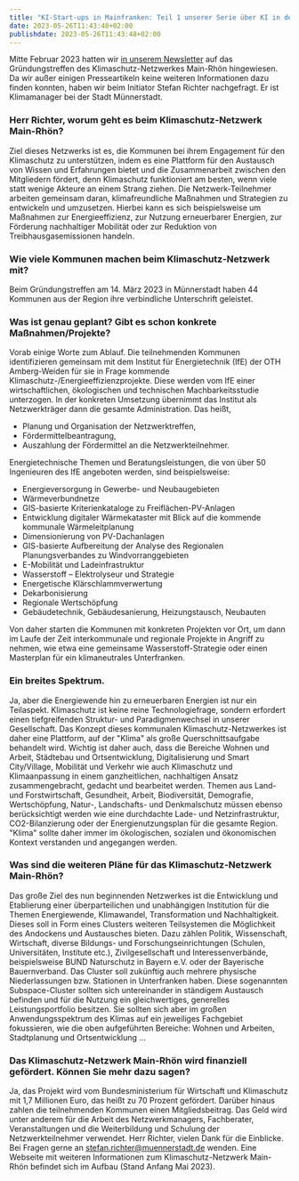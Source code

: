 ```yaml
---
title: "KI-Start-ups in Mainfranken: Teil 1 unserer Serie über KI in der Region"
date: 2023-05-26T11:43:48+02:00
publishdate: 2023-05-26T11:43:48+02:00
---
```

Mitte Februar 2023 hatten wir [in unserem Newsletter](https://nl.wueww.de/mailing/198/6426861/0/5d5a96a63f/index.html) auf das Gründungstreffen des Klimaschutz-Netzwerkes Main-Rhön hingewiesen. Da wir außer einigen Presseartikeln keine weiteren Informationen dazu finden konnten, haben wir beim Initiator Stefan Richter nachgefragt. Er ist Klimamanager bei der Stadt Münnerstadt.

### **Herr Richter, worum geht es beim Klimaschutz-Netzwerk Main-Rhön?**

Ziel dieses Netzwerks ist es, die Kommunen bei ihrem Engagement für den Klimaschutz zu unterstützen, indem es eine Plattform für den Austausch von Wissen und Erfahrungen bietet und die Zusammenarbeit zwischen den Mitgliedern fördert, denn Klimaschutz funktioniert am besten, wenn viele statt wenige Akteure an einem Strang ziehen. Die Netzwerk-Teilnehmer arbeiten gemeinsam daran, klimafreundliche Maßnahmen und Strategien zu entwickeln und umzusetzen. Hierbei kann es sich beispielsweise um Maßnahmen zur Energieeffizienz, zur Nutzung erneuerbarer Energien, zur Förderung nachhaltiger Mobilität oder zur Reduktion von Treibhausgasemissionen handeln.

### Wie viele Kommunen machen beim Klimaschutz-Netzwerk mit?

Beim Gründungstreffen am 14. März 2023 in Münnerstadt haben 44 Kommunen aus der Region ihre verbindliche Unterschrift geleistet.

### Was ist genau geplant? Gibt es schon konkrete Maßnahmen/Projekte?

Vorab einige Worte zum Ablauf. Die teilnehmenden Kommunen identifizieren gemeinsam mit dem Institut für Energietechnik (IfE) der OTH Amberg-Weiden für sie in Frage kommende Klimaschutz-/Energieeffizienzprojekte. Diese werden vom IfE einer wirtschaftlichen, ökologischen und technischen Machbarkeitsstudie unterzogen. In der konkreten Umsetzung übernimmt das Institut als Netzwerkträger dann die gesamte Administration. Das heißt,

*   Planung und Organisation der Netzwerktreffen,
*   Fördermittelbeantragung,
*   Auszahlung der Fördermittel an die Netzwerkteilnehmer.

Energietechnische Themen und Beratungsleistungen, die von über 50 Ingenieuren des IfE angeboten werden, sind beispielsweise:

*   Energieversorgung in Gewerbe- und Neubaugebieten
*   Wärmeverbundnetze
*   GIS-basierte Kriterienkataloge zu Freiflächen-PV-Anlagen
*   Entwicklung digitaler Wärmekataster mit Blick auf die kommende kommunale Wärmeleitplanung
*   Dimensionierung von PV-Dachanlagen
*   GIS-basierte Aufbereitung der Analyse des Regionalen Planungsverbandes zu Windvorranggebieten
*   E-Mobilität und Ladeinfrastruktur
*   Wasserstoff – Elektrolyseur und Strategie
*   Energetische Klärschlammverwertung
*   Dekarbonisierung
*   Regionale Wertschöpfung
*   Gebäudetechnik, Gebäudesanierung, Heizungstausch, Neubauten

Von daher starten die Kommunen mit konkreten Projekten vor Ort, um dann im Laufe der Zeit interkommunale und regionale Projekte in Angriff zu nehmen, wie etwa eine gemeinsame Wasserstoff-Strategie oder einen Masterplan für ein klimaneutrales Unterfranken.

### Ein breites Spektrum.

Ja, aber die Energiewende hin zu erneuerbaren Energien ist nur ein Teilaspekt. Klimaschutz ist keine reine Technologiefrage, sondern erfordert einen tiefgreifenden Struktur- und Paradigmenwechsel in unserer Gesellschaft. Das Konzept dieses kommunalen Klimaschutz-Netzwerkes ist daher eine Plattform, auf der "Klima" als große Querschnittsaufgabe behandelt wird. Wichtig ist daher auch, dass die Bereiche Wohnen und Arbeit, Städtebau und Ortsentwicklung, Digitalisierung und Smart City/Village, Mobilität und Verkehr wie auch Klimaschutz und Klimaanpassung in einem ganzheitlichen, nachhaltigen Ansatz zusammengebracht, gedacht und bearbeitet werden. Themen aus Land- und Forstwirtschaft, Gesundheit, Arbeit, Biodiversität, Demografie, Wertschöpfung, Natur-, Landschafts- und Denkmalschutz müssen ebenso berücksichtigt werden wie eine durchdachte Lade- und Netzinfrastruktur, CO2-Bilanzierung oder der Energienutzungsplan für die gesamte Region. "Klima" sollte daher immer im ökologischen, sozialen und ökonomischen Kontext verstanden und angegangen werden.

### Was sind die weiteren Pläne für das Klimaschutz-Netzwerk Main-Rhön?

Das große Ziel des nun beginnenden Netzwerkes ist die Entwicklung und Etablierung einer überparteilichen und unabhängigen Institution für die Themen Energiewende, Klimawandel, Transformation und Nachhaltigkeit. Dieses soll in Form eines Clusters weiteren Teilsystemen die Möglichkeit des Andockens und Austausches bieten. Dazu zählen Politik, Wissenschaft, Wirtschaft, diverse Bildungs- und Forschungseinrichtungen (Schulen, Universitäten, Institute etc.), Zivilgesellschaft und Interessenverbände, beispielsweise BUND Naturschutz in Bayern e.V. oder der Bayerische Bauernverband. Das Cluster soll zukünftig auch mehrere physische Niederlassungen bzw. Stationen in Unterfranken haben. Diese sogenannten Subspace-Cluster sollten sich untereinander in ständigem Austausch befinden und für die Nutzung ein gleichwertiges, generelles Leistungsportfolio besitzen. Sie sollten sich aber im großen Anwendungsspektrum des Klimas auf ein jeweiliges Fachgebiet fokussieren, wie die oben aufgeführten Bereiche: Wohnen und Arbeiten, Stadtplanung und Ortsentwicklung …

### Das Klimaschutz-Netzwerk Main-Rhön wird finanziell gefördert. Können Sie mehr dazu sagen?

Ja, das Projekt wird vom Bundesministerium für Wirtschaft und Klimaschutz mit 1,7 Millionen Euro, das heißt zu 70 Prozent gefördert. Darüber hinaus zahlen die teilnehmenden Kommunen einen Mitgliedsbeitrag. Das Geld wird unter anderem für die Arbeit des Netzwerkmanagers, Fachberater, Veranstaltungen und die Weiterbildung und Schulung der Netzwerkteilnehmer verwendet. Herr Richter, vielen Dank für die Einblicke. Bei Fragen gerne an stefan.richter@muennerstadt.de wenden. Eine Webseite mit weiteren Informationen zum Klimaschutz-Netzwerk Main-Rhön befindet sich im Aufbau (Stand Anfang Mai 2023).
